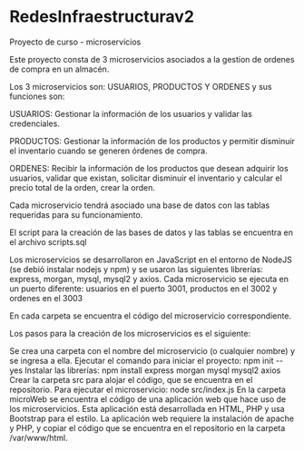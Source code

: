 # RedesInfraestructurav2
Proyecto de curso - microservicios

Este proyecto consta de 3 microservicios asociados a la gestion de ordenes de compra en un almacén.

Los 3 microservicios son: USUARIOS, PRODUCTOS Y ORDENES y sus funciones son:

USUARIOS: Gestionar la información de los usuarios y validar las credenciales.

PRODUCTOS: Gestionar la información de los productos y permitir disminuir el inventario cuando se generen órdenes de compra.

ORDENES: Recibir la información de los productos que desean adquirir los usuarios, validar que existan, solicitar disminuir el inventario y calcular el precio total de la orden, crear la orden.

Cada microservicio tendrá asociado una base de datos con las tablas requeridas para su funcionamiento.

El script para la creación de las bases de datos y las tablas se encuentra en el archivo scripts.sql

Los microservicios se desarrollaron en JavaScript en el entorno de NodeJS (se debió instalar nodejs y npm) y se usaron las siguientes librerías: express, morgan, mysql, mysql2 y axios. Cada microservicio se ejecuta en un puerto diferente: usuarios en el puerto 3001, productos en el 3002 y ordenes en el 3003

En cada carpeta se encuentra el código del microservicio correspondiente.

Los pasos para la creación de los microservicios es el siguiente:

Se crea una carpeta con el nombre del microservicio (o cualquier nombre) y se ingresa a ella.
Ejecutar el comando para iniciar el proyecto: npm init --yes
Instalar las librerías: npm install express morgan mysql mysql2 axios
Crear la carpeta src para alojar el código, que se encuentra en el repositorio.
Para ejecutar el microservicio: node src/index.js
En la carpeta microWeb se encuentra el código de una aplicación web que hace uso de los microservicios. Esta aplicación está desarrollada en HTML, PHP y usa Bootstrap para el estilo. La aplicación web requiere la instalación de apache y PHP, y copiar el código que se encuentra en el repositorio en la carpeta /var/www/html.
